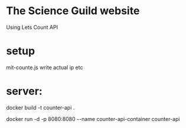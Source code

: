 # The Science Guild website

Using Lets Count API

# setup

mit-counte.js write actual ip etc

# server:

docker build -t counter-api .

docker run -d -p 8080:8080 --name counter-api-container counter-api
